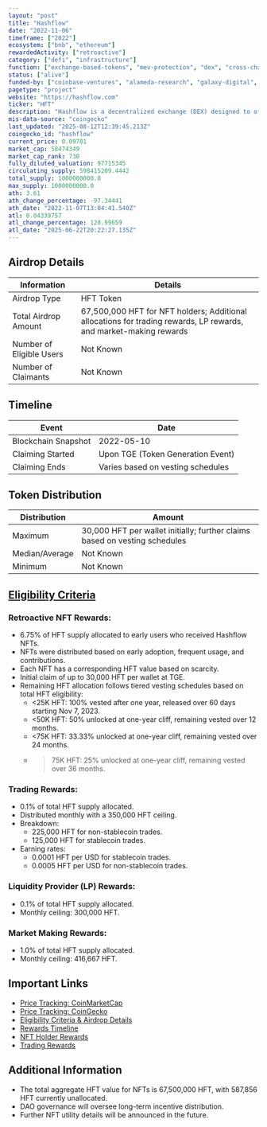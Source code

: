 ```yaml
---
layout: "post"
title: "Hashflow"
date: "2022-11-06"
timeframe: ["2022"]
ecosystem: ["bnb", "ethereum"]
rewardedActivity: ["retroactive"]
category: ["defi", "infrastructure"]
function: ["exchange-based-tokens", "mev-protection", "dex", "cross-chain", "decentralized-finance"]
status: ["alive"]
funded-by: ["coinbase-ventures", "alameda-research", "galaxy-digital", "dragonfly-capital"]
pagetype: "project"
website: "https://hashflow.com"
ticker: "HFT"
description: "Hashflow is a decentralized exchange (DEX) designed to offer zero slippage and MEV-resistant trades."
mis-data-source: "coingecko"
last_updated: "2025-08-12T12:39:45.213Z"
coingecko_id: "hashflow"
current_price: 0.09781
market_cap: 58474349
market_cap_rank: 730
fully_diluted_valuation: 97715345
circulating_supply: 598415209.4442
total_supply: 1000000000.0
max_supply: 1000000000.0
ath: 3.61
ath_change_percentage: -97.34441
ath_date: "2022-11-07T13:04:41.540Z"
atl: 0.04339757
atl_change_percentage: 120.99659
atl_date: "2025-06-22T20:22:27.135Z"
---
```


## Airdrop Details

| Information              | Details                                                                                                           |
| ------------------------ | ----------------------------------------------------------------------------------------------------------------- |
| Airdrop Type             | HFT Token                                                                                                         |
| Total Airdrop Amount     | 67,500,000 HFT for NFT holders; Additional allocations for trading rewards, LP rewards, and market-making rewards |
| Number of Eligible Users | Not Known                                                                                                         |
| Number of Claimants      | Not Known                                                                                                         |

## Timeline

| Event               | Date                              |
| ------------------- | --------------------------------- |
| Blockchain Snapshot | 2022-05-10                        |
| Claiming Started    | Upon TGE (Token Generation Event) |
| Claiming Ends       | Varies based on vesting schedules |

## Token Distribution

| Distribution   | Amount                                                                     |
| -------------- | -------------------------------------------------------------------------- |
| Maximum        | 30,000 HFT per wallet initially; further claims based on vesting schedules |
| Median/Average | Not Known                                                                  |
| Minimum        | Not Known                                                                  |

## [Eligibility Criteria](https://docs.hashflow.com/hashflow/hft-and-governance/community-incentives)

### Retroactive NFT Rewards:

- 6.75% of HFT supply allocated to early users who received Hashflow NFTs.
- NFTs were distributed based on early adoption, frequent usage, and contributions.
- Each NFT has a corresponding HFT value based on scarcity.
- Initial claim of up to 30,000 HFT per wallet at TGE.
- Remaining HFT allocation follows tiered vesting schedules based on total HFT eligibility:
  - <25K HFT: 100% vested after one year, released over 60 days starting Nov 7, 2023.
  - <50K HFT: 50% unlocked at one-year cliff, remaining vested over 12 months.
  - <75K HFT: 33.33% unlocked at one-year cliff, remaining vested over 24 months.
  - > 75K HFT: 25% unlocked at one-year cliff, remaining vested over 36 months.

### Trading Rewards:

- 0.1% of total HFT supply allocated.
- Distributed monthly with a 350,000 HFT ceiling.
- Breakdown:
  - 225,000 HFT for non-stablecoin trades.
  - 125,000 HFT for stablecoin trades.
- Earning rates:
  - 0.0001 HFT per USD for stablecoin trades.
  - 0.0005 HFT per USD for non-stablecoin trades.

### Liquidity Provider (LP) Rewards:

- 0.1% of total HFT supply allocated.
- Monthly ceiling: 300,000 HFT.

### Market Making Rewards:

- 1.0% of total HFT supply allocated.
- Monthly ceiling: 416,667 HFT.

## Important Links

- [Price Tracking: CoinMarketCap](https://coinmarketcap.com/currencies/hashflow/)
- [Price Tracking: CoinGecko](https://www.coingecko.com/en/coins/hashflow)
- [Eligibility Criteria & Airdrop Details](https://docs.hashflow.com/hashflow/hft-and-governance/community-incentives)
- [Rewards Timeline](https://docs.hashflow.com/hashflow/hft-and-governance/community-incentives/rewards-timeline)
- [NFT Holder Rewards](https://docs.hashflow.com/hashflow/hft-and-governance/community-incentives/nft-holders-rewards)
- [Trading Rewards](https://docs.hashflow.com/hashflow/hft-and-governance/community-incentives/trading-rewards)

## Additional Information

- The total aggregate HFT value for NFTs is 67,500,000 HFT, with 587,856 HFT currently unallocated.
- DAO governance will oversee long-term incentive distribution.
- Further NFT utility details will be announced in the future.